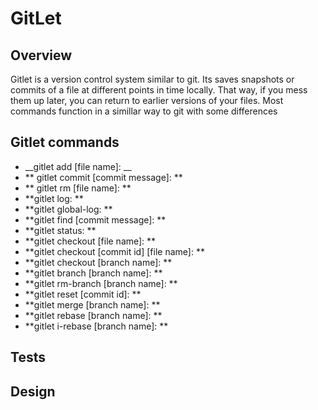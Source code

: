 # GitLet


## Overview

Gitlet is a version control system similar to git. Its saves snapshots or commits of a file at different points in time locally. That way, if you mess them up later, you can return to earlier versions of your files. Most commands function in a simillar way to git with some differences


## Gitlet commands


- __gitlet add [file name]: __
- ** gitlet commit [commit message]: **
- ** gitlet rm [file name]: **
- **gitlet log: **
- **gitlet global-log: **
- **gitlet find [commit message]: **
- **gitlet status: **
- **gitlet checkout [file name]: **
- **gitlet checkout [commit id] \[file name]: **
- **gitlet checkout [branch name]: **
- **gitlet branch [branch name]: **
- **gitlet rm-branch [branch name]: **
- **gitlet reset [commit id]: **
- **gitlet merge [branch name]: **
- **gitlet rebase [branch name]: **
- **gitlet i-rebase [branch name]: **


## Tests 


## Design

